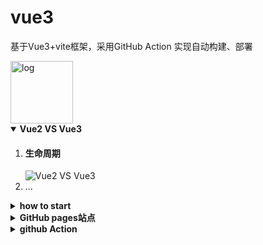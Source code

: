 # vue3

基于Vue3+vite框架，采用GitHub Action 实现自动构建、部署

 <img src="https://user-images.githubusercontent.com/21302802/118791950-c4863880-b8c9-11eb-9f33-676479e94249.png" alt="log" style="width:100px;" width="200px">

<details open>
  <summary><b>Vue2 VS Vue3</b></summary>
<ol>
 <li>
  <h4>生命周期</h4>
    <img src="https://user-images.githubusercontent.com/21302802/119072886-ddecc900-ba1e-11eb-94c9-2ad1778242a1.png" alt="Vue2 VS Vue3" style="max-width:100%;">
  </li>
  <li>
   ...
  </li>
 </ol>

</details>
 
 
<details >
  <summary><b>how to start</b></summary>

```
 #创建项目
 npm init vite-app <project-name>
 cd <project-name>
 npm install
 npm run dev

 #本地启动 
 npm run dev
 
 #打包
 npm run build

```
</details>

<details>
  <summary><b>GitHub pages站点</b></summary>

- [使用 Jekyll 创建 GitHub Pages 站点](https://docs.github.com/cn/pages/setting-up-a-github-pages-site-with-jekyll/creating-a-github-pages-site-with-jekyll)

</details>
<details>
  <summary><b>github Action</b></summary>

- [GitHub Actions 入门教程](https://www.ruanyifeng.com/blog/2019/09/getting-started-with-github-actions.html)

- [什么是 GitHub Action 么？React项目实配](https://www.cnblogs.com/babycomeon/p/12771624.html)

- 官方服务：https://github.com/actions

 </detail>

